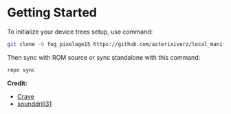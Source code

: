 # Getting Started
To initialize your device trees setup, use command:

```bash
git clone -b fog_pixelage15 https://github.com/asterixiverz/local_manifests.git .repo/local_manifests
```

Then sync with ROM source or sync standalone with this command:

```bash
repo sync
```

**Credit:**
- [Crave](https://foss.crave.io)
- [sounddrill31](https://github.com/sounddrill31)
